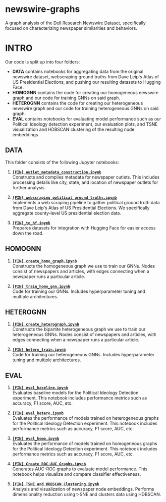 # newswire-graphs
A graph analysis of the [Dell Research Newswire Dataset](https://huggingface.co/datasets/dell-research-harvard/newswire), specifically focused on characterizing newspaper similarities and behaviors. 

# INTRO
Our code is split up into four folders:
- **DATA** contains notebooks for aggregating data from the original newswire dataset, webscraping ground truths from Dave Leip's Atlas of US Presidential Elections, and pushing our resulting datasets to Hugging Face.
- **HOMOGNN** contains the code for creating our homogeneous newswire graph and our code for training GNNs on said graph.
- **HETEROGNN** contains the code for creating our heterogeneous newswire graph and our code for training heterogeneous GNNs on said graph.
- **EVAL** contains notebooks for evaluating model performance such as our Political Ideology detection experiment, our evaluation plots, and TSNE visualization and HDBSCAN clustering of the resulting node embeddings.

## DATA
This folder consists of the following Jupyter notebooks:
1. [**`[FIN] outlet_metadata_construction.ipynb`**](DATA/%5BFIN%5D%20outlet_metadata_construction.ipynb)  
   Constructs and compiles metadata for newspaper outlets. This includes processing details like city, state, and location of newspaper outlets for further analysis.

2. [**`[FIN] webscraping political ground truths.ipynb`**](DATA/%5BFIN%5D%20webscraping%20political%20ground%20truths.ipynb)  
   Implements a web scraping pipeline to gather political ground truth data from Dave Leip's Atlas of US Presidential Elections. We specifically aggregate county-level US presidential election data.

3. [**`[FIN]_to_hf.ipynb`**](DATA/%5BFIN%5D_to_hf.ipynb)  
   Prepares datasets for integration with Hugging Face for easier access down the road.

## HOMOGNN
1. [**`[FIN] create_homo_graph.ipynb`**](HOMOGNN/%5BFIN%5D%20create_homo_graph.ipynb)  
   Constructs the homogeneous graph we use to train our GNNs. Nodes consist of newspapers and articles, with edges connecting when a newspaper runs a particular article. 

2. [**`[FIN] train_homo_gnn.ipynb`**](HOMOGNN/%5BFIN%5D%20train_homo_gnn.ipynb)  
   Code for training our GNNs. Includes hyperparameter tuning and multiple architectures.

## HETEROGNN
1. [**`[FIN] create_heterograph.ipynb`**](HETEROGNN/%5BFIN%5D%20create_heterograph.ipynb)  
   Constructs the bipartite heterogeneous graph we use to train our heterogeneous GNNs. Nodes consist of newspapers and articles, with edges connecting when a newspaper runs a particular article. 

2. [**`[FIN] hetero_train.ipynb`**](HETEROGNN/%5BFIN%5D%20hetero_train.ipynb)  
   Code for training our heterogeneous GNNs. Includes hyperparameter tuning and multiple architectures.

## EVAL
1. [**`[FIN] eval_baseline.ipynb`**](EVAL/%5BFIN%5D%20eval_baseline.ipynb)  
   Evaluates baseline models for the Political Ideology Detection experiment. This notebook includes performance metrics such as accuracy, F1 score, AUC, etc.

2. [**`[FIN] eval_hetero.ipynb`**](EVAL/%5BFIN%5D%20eval_hetero.ipynb)  
   Evaluates the performance of models trained on heterogeneous graphs for the Political Ideology Detection experiment. This notebook includes performance metrics such as accuracy, F1 score, AUC, etc.

3. [**`[FIN] eval_homo.ipynb`**](EVAL/%5BFIN%5D%20eval_homo.ipynb)  
   Evaluates the performance of models trained on homogeneous graphs for the Political Ideology Detection experiment. This notebook includes performance metrics such as accuracy, F1 score, AUC, etc.

4. [**`[FIN] Create ROC-AUC Graphs.ipynb`**](EVAL/%5BFIN%5D%20Create%20AUC-ROC%20Graphs.ipynb)  
   Generates AUC-ROC graphs to evaluate model performance. This notebook helps visualize and compare classifier effectiveness.

5. [**`[FIN] TSNE and HDBSCAN Clustering.ipynb`**](EVAL/%5BFIN%5D%20TSNE%20and%20HDBSCAN%20Clustering.ipynb)  
   Analysis and visualization of newspaper node embeddings. Performs dimensionality reduction using t-SNE and clusters data using HDBSCAN.
